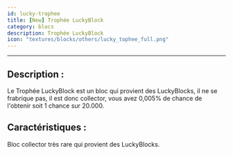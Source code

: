 ```yaml
---
id: lucky-trophee
title: [New] Trophée LuckyBlock
category: blocs
description: Trophée LuckyBlock
icon: "textures/blocks/others/lucky_tophee_full.png"
---
```

___

## Description :

Le Trophée LuckyBlock est un bloc qui provient des LuckyBlocks, il ne se frabrique pas, il est donc collector, vous avez
0,005% de chance de l'obtenir soit 1 chance sur 20.000.

## Caractéristiques :

Bloc collector très rare qui provient des LuckyBlocks.